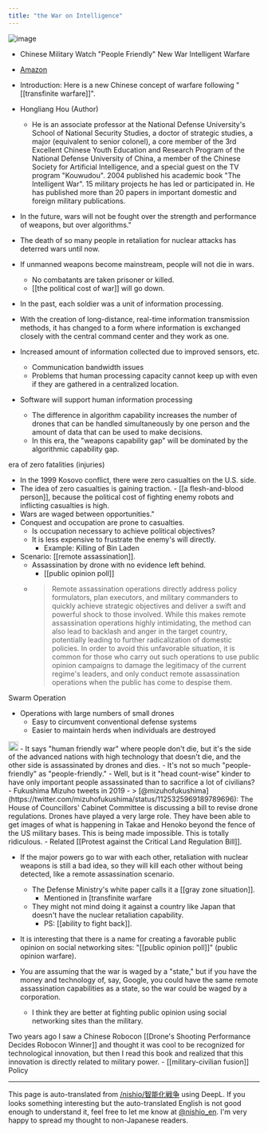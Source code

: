 ```yaml
---
title: "the War on Intelligence"
---
```


![image](https://gyazo.com/51f4bf4306146044b25e9ea092cee0e6/thumb/1000)
- Chinese Military Watch "People Friendly" New War Intelligent Warfare
- [Amazon](https://amzn.to/3e7zvGg)
- Introduction: Here is a new Chinese concept of warfare following "[[transfinite warfare]]".
- Hongliang Hou (Author)
    - He is an associate professor at the National Defense University's School of National Security Studies, a doctor of strategic studies, a major (equivalent to senior colonel), a core member of the 3rd Excellent Chinese Youth Education and Research Program of the National Defense University of China, a member of the Chinese Society for Artificial Intelligence, and a special guest on the TV program "Kouwudou". 2004 published his academic book "The Intelligent War". 15 military projects he has led or participated in. He has published more than 20 papers in important domestic and foreign military publications.
- In the future, wars will not be fought over the strength and performance of weapons, but over algorithms."


- The death of so many people in retaliation for nuclear attacks has deterred wars until now.
- If unmanned weapons become mainstream, people will not die in wars.
    - No combatants are taken prisoner or killed.
    - [[the political cost of war]] will go down.

- In the past, each soldier was a unit of information processing.
- With the creation of long-distance, real-time information transmission methods, it has changed to a form where information is exchanged closely with the central command center and they work as one.
- Increased amount of information collected due to improved sensors, etc.
    - Communication bandwidth issues
    - Problems that human processing capacity cannot keep up with even if they are gathered in a centralized location.
- Software will support human information processing
    - The difference in algorithm capability increases the number of drones that can be handled simultaneously by one person and the amount of data that can be used to make decisions.
    - In this era, the "weapons capability gap" will be dominated by the algorithmic capability gap.

era of zero fatalities (injuries)
- In the 1999 Kosovo conflict, there were zero casualties on the U.S. side.
- The idea of zero casualties is gaining traction.
        - [[a flesh-and-blood person]], because the political cost of fighting enemy robots and inflicting casualties is high.
- Wars are waged between opportunities."
- Conquest and occupation are prone to casualties.
    - Is occupation necessary to achieve political objectives?
    - It is less expensive to frustrate the enemy's will directly.
        - Example: Killing of Bin Laden
- Scenario: [[remote assassination]].
    - Assassination by drone with no evidence left behind.
        - [[public opinion poll]]
    - > Remote assassination operations directly address policy formulators, plan executors, and military commanders to quickly achieve strategic objectives and deliver a swift and powerful shock to those involved. While this makes remote assassination operations highly intimidating, the method can also lead to backlash and anger in the target country, potentially leading to further radicalization of domestic policies. In order to avoid this unfavorable situation, it is common for those who carry out such operations to use public opinion campaigns to damage the legitimacy of the current regime's leaders, and only conduct remote assassination operations when the public has come to despise them.

Swarm Operation
- Operations with large numbers of small drones
    - Easy to circumvent conventional defense systems
    - Easier to maintain herds when individuals are destroyed

<img src='https://scrapbox.io/api/pages/nishio-en/nishio/icon' alt='nishio.icon' height="19.5"/>
- It says "human friendly war" where people don't die, but it's the side of the advanced nations with high technology that doesn't die, and the other side is assassinated by drones and dies.
    - It's not so much "people-friendly" as "people-friendly."
    - Well, but is it "head count-wise" kinder to have only important people assassinated than to sacrifice a lot of civilians?
    - Fukushima Mizuho tweets in 2019
        - > [@mizuhofukushima](https://twitter.com/mizuhofukushima/status/1125325969189789696): The House of Councillors' Cabinet Committee is discussing a bill to revise drone regulations. Drones have played a very large role. They have been able to get images of what is happening in Takae and Henoko beyond the fence of the US military bases. This is being made impossible. This is totally ridiculous.
        - Related [[Protest against the Critical Land Regulation Bill]].

- If the major powers go to war with each other, retaliation with nuclear weapons is still a bad idea, so they will kill each other without being detected, like a remote assassination scenario.
    - The Defense Ministry's white paper calls it a [[gray zone situation]].
        - Mentioned in [transfinite warfare
    - They might not mind doing it against a country like Japan that doesn't have the nuclear retaliation capability.
        - PS: [[ability to fight back]].

- It is interesting that there is a name for creating a favorable public opinion on social networking sites: "[[public opinion poll]]" (public opinion warfare).
- You are assuming that the war is waged by a "state," but if you have the money and technology of, say, Google, you could have the same remote assassination capabilities as a state, so the war could be waged by a corporation.
    - I think they are better at fighting public opinion using social networking sites than the military.

Two years ago I saw a Chinese Robocon [[Drone's Shooting Performance Decides Robocon Winner]] and thought it was cool to be recognized for technological innovation, but then I read this book and realized that this innovation is directly related to military power.
    - [[military-civilian fusion]] Policy

---
This page is auto-translated from [/nishio/智能化戦争](https://scrapbox.io/nishio/智能化戦争) using DeepL. If you looks something interesting but the auto-translated English is not good enough to understand it, feel free to let me know at [@nishio_en](https://twitter.com/nishio_en). I'm very happy to spread my thought to non-Japanese readers.